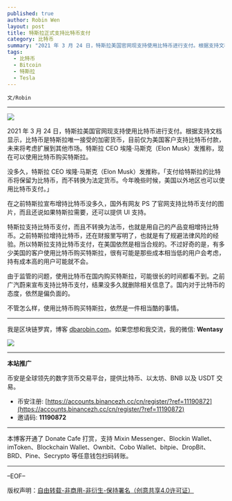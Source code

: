 ```yaml
---
published: true
author: Robin Wen
layout: post
title: 特斯拉正式支持比特币支付
category: 比特币
summary: "2021 年 3 月 24 日，特斯拉美国官网现支持使用比特币进行支付。根据支持文档显示，比特币是特斯拉唯一接受的加密货币，目前仅为美国客户支持比特币付款，未来将考虑扩展到其他市场。特斯拉 CEO 埃隆·马斯克（Elon Musk）发推称，现在可以使用比特币购买特斯拉。由于监管的问题，使用比特币在国内购买特斯拉，可能很长的时间都看不到。之前广汽蔚来宣布支持比特币支付，结果没多久就删除相关信息了。国内对于比特币的态度，依然是偏负面的。不管怎么样，使用比特币购买特斯拉，依然是一件相当酷的事情。"
tags:
  - 比特币
  - Bitcoin
  - 特斯拉
  - Tesla
---
```


`文/Robin`

***

![](https://cdn.dbarobin.com/j1bh87v.png)

2021 年 3 月 24 日，特斯拉美国官网现支持使用比特币进行支付。根据支持文档显示，比特币是特斯拉唯一接受的加密货币，目前仅为美国客户支持比特币付款，未来将考虑扩展到其他市场。特斯拉 CEO 埃隆·马斯克（Elon Musk）发推称，现在可以使用比特币购买特斯拉。

没多久，特斯拉 CEO 埃隆·马斯克（Elon Musk）发推称，「支付给特斯拉的比特币将保留为比特币，而不转换为法定货币。今年晚些时候，美国以外地区也可以使用比特币支付。」

在之前特斯拉宣布增持比特币没多久，国外有网友 PS 了官网支持比特币支付的图片，而且还说如果特斯拉需要，还可以提供 UI 支持。

特斯拉支持比特币支付，而且不转换为法币，也就是用自己的产品变相增持比特币。之前特斯拉增持比特币，还在财报里写明了，也就是有了规避法律风险的经验。所以特斯拉支持比特币支付，在美国依然是相当合规的。不过好奇的是，有多少美国的客户使用比特币购买特斯拉，很有可能是那些成本相当低的用户会考虑，持有成本高的用户可能就不会。

由于监管的问题，使用比特币在国内购买特斯拉，可能很长的时间都看不到。之前广汽蔚来宣布支持比特币支付，结果没多久就删除相关信息了。国内对于比特币的态度，依然是偏负面的。

不管怎么样，使用比特币购买特斯拉，依然是一件相当酷的事情。

***

我是区块链罗宾，博客 [dbarobin.com](https://dbarobin.com/)。如果您想和我交流，我的微信: **Wentasy**

![](https://cdn.dbarobin.com/v4yywe2.png)

***

**本站推广**

币安是全球领先的数字货币交易平台，提供比特币、以太坊、BNB 以及 USDT 交易。

* 币安注册: [https://accounts.binancezh.cc/cn/register/?ref=11190872](https://accounts.binancezh.cc/cn/register/?ref=11190872)
* 邀请码: **11190872**

***

本博客开通了 Donate Cafe 打赏，支持 Mixin Messenger、Blockin Wallet、imToken、Blockchain Wallet、Ownbit、Cobo Wallet、bitpie、DropBit、BRD、Pine、Secrypto 等任意钱包扫码转账。

<center>
    <div class="--donate-button"
         data-button-id="f8b9df0d-af9a-460d-8258-d3f435445075"
    ></div>
</center>

***

–EOF–

版权声明：[自由转载-非商用-非衍生-保持署名（创意共享4.0许可证）](http://creativecommons.org/licenses/by-nc-nd/4.0/deed.zh)